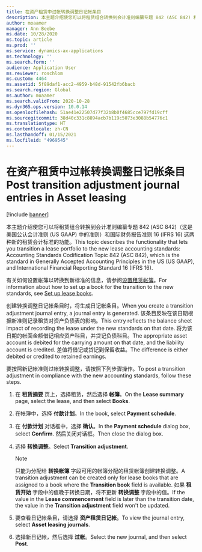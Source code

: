 ```yaml
---
title: 在资产租赁中过帐转换调整日记帐条目
description: 本主题介绍使您可以将租赁组合转换到会计准则编纂专题 842 (ASC 842) 和国际财务报告准则 16 (IFRS 16) 这两种新的租赁会计标准的功能。
author: moaamer
manager: Ann Beebe
ms.date: 10/28/2020
ms.topic: article
ms.prod: ''
ms.service: dynamics-ax-applications
ms.technology: ''
ms.search.form: ''
audience: Application User
ms.reviewer: roschlom
ms.custom: 4464
ms.assetid: 5f89daf1-acc2-4959-b48d-91542fb6bacb
ms.search.region: Global
ms.author: moaamer
ms.search.validFrom: 2020-10-28
ms.dyn365.ops.version: 10.0.14
ms.openlocfilehash: 51ae41e22507d77f32b8b0f4685cce797fd19cff
ms.sourcegitcommit: 38d40c331c8894acb7b119c5073e3088b54776c1
ms.translationtype: HT
ms.contentlocale: zh-CN
ms.lasthandoff: 01/15/2021
ms.locfileid: "4969545"
---
```

# <a name="post-transition-adjustment-journal-entries-in-asset-leasing"></a><span data-ttu-id="a02a5-103">在资产租赁中过帐转换调整日记帐条目</span><span class="sxs-lookup"><span data-stu-id="a02a5-103">Post transition adjustment journal entries in Asset leasing</span></span>

[!include [banner](../includes/banner.md)]

<span data-ttu-id="a02a5-104">本主题介绍使您可以将租赁组合转换到会计准则编纂专题 842 (ASC 842)（这是美国公认会计准则 (US GAAP) 中的准则）和国际财务报告准则 16 (IFRS 16) 这两种新的租赁会计标准的功能。</span><span class="sxs-lookup"><span data-stu-id="a02a5-104">This topic describes the functionality that lets you transition a lease portfolio to the new lease accounting standards: Accounting Standards Codification Topic 842 (ASC 842), which is the standard in Generally Accepted Accounting Principles in the US (US GAAP), and International Financial Reporting Standard 16 (IFRS 16).</span></span>

<span data-ttu-id="a02a5-105">有关如何设置帐簿以转换到新标准的信息，请参阅[设置租赁帐簿](set-up-lease-books.md)。</span><span class="sxs-lookup"><span data-stu-id="a02a5-105">For information about how to set up a book for the transition to the new standards, see [Set up lease books](set-up-lease-books.md).</span></span>

<span data-ttu-id="a02a5-106">创建转换调整日记帐条目时，将生成日记帐条目。</span><span class="sxs-lookup"><span data-stu-id="a02a5-106">When you create a transition adjustment journal entry, a journal entry is generated.</span></span> <span data-ttu-id="a02a5-107">该条目反映在该日期根据新准则记录租赁对资产负债表的影响。</span><span class="sxs-lookup"><span data-stu-id="a02a5-107">This entry reflects the balance sheet impact of recording the lease under the new standards on that date.</span></span> <span data-ttu-id="a02a5-108">将为该日期的帐面金额借记相应资产科目，并贷记负债科目。</span><span class="sxs-lookup"><span data-stu-id="a02a5-108">The appropriate asset account is debited for the carrying amount on that date, and the liability account is credited.</span></span> <span data-ttu-id="a02a5-109">差值将借记或贷记到保留收益。</span><span class="sxs-lookup"><span data-stu-id="a02a5-109">The difference is either debited or credited to retained earnings.</span></span>

<span data-ttu-id="a02a5-110">要按照新记帐准则过帐转换调整，请按照下列步骤操作。</span><span class="sxs-lookup"><span data-stu-id="a02a5-110">To post a transition adjustment in compliance with the new accounting standards, follow these steps.</span></span>

1. <span data-ttu-id="a02a5-111">在 **租赁摘要** 页上，选择租赁，然后选择 **帐簿**。</span><span class="sxs-lookup"><span data-stu-id="a02a5-111">On the **Lease summary** page, select the lease, and then select **Books**.</span></span>
2. <span data-ttu-id="a02a5-112">在帐簿中，选择 **付款计划**。</span><span class="sxs-lookup"><span data-stu-id="a02a5-112">In the book, select **Payment schedule**.</span></span>
3. <span data-ttu-id="a02a5-113">在 **付款计划** 对话框中，选择 **确认**。</span><span class="sxs-lookup"><span data-stu-id="a02a5-113">In the **Payment schedule** dialog box, select **Confirm**.</span></span> <span data-ttu-id="a02a5-114">然后关闭对话框。</span><span class="sxs-lookup"><span data-stu-id="a02a5-114">Then close the dialog box.</span></span>
4. <span data-ttu-id="a02a5-115">选择 **转换调整**。</span><span class="sxs-lookup"><span data-stu-id="a02a5-115">Select **Transition adjustment**.</span></span>

    > [!NOTE]
    > <span data-ttu-id="a02a5-116">只能为分配给 **转换帐簿** 字段可用的帐簿分配的租赁帐簿创建转换调整。</span><span class="sxs-lookup"><span data-stu-id="a02a5-116">A transition adjustment can be created only for lease books that are assigned to a book where the **Transition book** field is available.</span></span> <span data-ttu-id="a02a5-117">如果 **租赁开始** 字段中的值晚于转换日期，将不更新 **转换调整** 字段中的值。</span><span class="sxs-lookup"><span data-stu-id="a02a5-117">If the value in the **Lease commencement** field is later than the transition date, the value in the **Transition adjustment** field won't be updated.</span></span>

5. <span data-ttu-id="a02a5-118">要查看日记帐条目，请选择 **资产租赁日记帐**。</span><span class="sxs-lookup"><span data-stu-id="a02a5-118">To view the journal entry, select **Asset leasing journals**.</span></span>
6. <span data-ttu-id="a02a5-119">选择新日记帐，然后选择 **过帐**。</span><span class="sxs-lookup"><span data-stu-id="a02a5-119">Select the new journal, and then select **Post**.</span></span>
